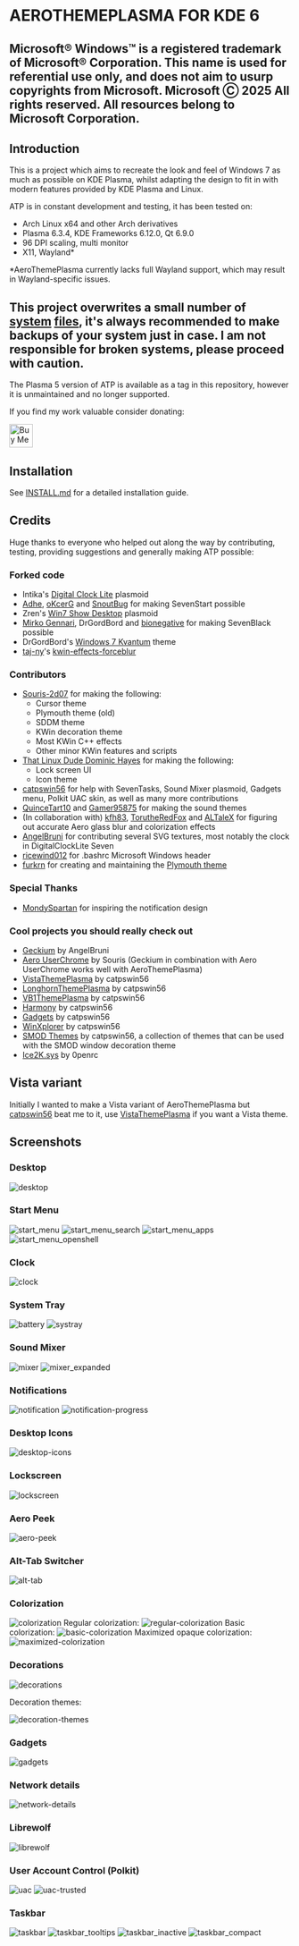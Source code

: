 # AEROTHEMEPLASMA FOR KDE 6

## Microsoft® Windows™ is a registered trademark of Microsoft® Corporation. This name is used for referential use only, and does not aim to usurp copyrights from Microsoft. Microsoft Ⓒ 2025 All rights reserved. All resources belong to Microsoft Corporation.

## Introduction

This is a project which aims to recreate the look and feel of Windows 7 as much as possible on KDE Plasma, whilst adapting the design to fit in with modern features provided by KDE Plasma and Linux.

ATP is in constant development and testing, it has been tested on:

- Arch Linux x64 and other Arch derivatives
- Plasma 6.3.4, KDE Frameworks 6.12.0, Qt 6.9.0
- 96 DPI scaling, multi monitor
- X11, Wayland*

*AeroThemePlasma currently lacks full Wayland support, which may result in Wayland-specific issues. 

## This project overwrites a small number of [system](https://gitgud.io/wackyideas/aerothemeplasma/-/tree/master/misc/defaulttooltip) [files](https://gitgud.io/wackyideas/aerothemeplasma/-/tree/master/misc/uac-polkitagent), it's always recommended to make backups of your system just in case. I am not responsible for broken systems, please proceed with caution.

The Plasma 5 version of ATP is available as a tag in this repository, however it is unmaintained and no longer supported.

If you find my work valuable consider donating:

<a href='https://ko-fi.com/M4M2NJ9PJ' target='_blank'><img height='42' style='border:0px;height:42px;' src='https://storage.ko-fi.com/cdn/kofi2.png?v=3' border='0' alt='Buy Me a Coffee at ko-fi.com' /></a>

## Installation

See [INSTALL.md](./INSTALL.md) for a detailed installation guide.

## Credits 

Huge thanks to everyone who helped out along the way by contributing, testing, providing suggestions and generally making ATP possible:

### Forked code

- Intika's [Digital Clock Lite](https://store.kde.org/p/1225135/) plasmoid
- [Adhe](https://store.kde.org/p/1386465/), [oKcerG](https://github.com/oKcerG/QuickBehaviors) and [SnoutBug](https://store.kde.org/p/1720532) for making SevenStart possible
- Zren's [Win7 Show Desktop](https://store.kde.org/p/2151247) plasmoid
- [Mirko Gennari](https://store.kde.org/p/998614), DrGordBord and [bionegative](https://www.pling.com/p/998823) for making SevenBlack possible
- DrGordBord's [Windows 7 Kvantum](https://store.kde.org/p/1679903) theme
- [taj-ny](https://github.com/taj-ny)'s [kwin-effects-forceblur](https://github.com/taj-ny/kwin-effects-forceblur)

### Contributors
- [Souris-2d07](https://gitgud.io/souris) for making the following: 
    - Cursor theme
    - Plymouth theme (old)
    - SDDM theme
    - KWin decoration theme
    - Most KWin C++ effects
    - Other minor KWin features and scripts
- [That Linux Dude Dominic Hayes](https://github.com/dominichayesferen) for making the following: 
    - Lock screen UI 
    - Icon theme
- [catpswin56](https://gitgud.io/catpswin56/) for help with SevenTasks, Sound Mixer plasmoid, Gadgets menu, Polkit UAC skin, as well as many more contributions
- [QuinceTart10](https://github.com/QuinceTart10) and [Gamer95875](https://github.com/Gamer95875) for making the sound themes
- (In collaboration with) [kfh83](https://github.com/kfh83), [TorutheRedFox](https://github.com/TorutheRedFox) and [ALTaleX](https://github.com/ALTaleX531/dwm_colorization_calculator/blob/main/main.py) for figuring out accurate Aero glass blur and colorization effects
- [AngelBruni](https://github.com/angelbruni) for contributing several SVG textures, most notably the clock in DigitalClockLite Seven
- [ricewind012](https://github.com/ricewind012/) for .bashrc Microsoft Windows header
- [furkrn](https://gitgud.io/furkrn) for creating and maintaining the [Plymouth theme](https://github.com/furkrn/PlymouthVista)

### Special Thanks 

- [MondySpartan](https://www.deviantart.com/mondyspartan/art/Windows-10-Year-2010-Edition-1016859431) for inspiring the notification design

### Cool projects you should really check out

- [Geckium](https://github.com/angelbruni/Geckium) by AngelBruni
- [Aero UserChrome](https://gitgud.io/souris/aero-userchrome) by Souris (Geckium in combination with Aero UserChrome works well with AeroThemePlasma)
- [VistaThemePlasma](https://gitgud.io/catpswin56/vistathemeplasma/) by catpswin56
- [LonghornThemePlasma](https://gitgud.io/catpswin56/longhornthemeplasma) by catpswin56
- [VB1ThemePlasma](https://gitgud.io/catpswin56/vista-beta-plasma) by catpswin56
- [Harmony](https://gitgud.io/catpswin56/harmony) by catpswin56
- [Gadgets](https://gitgud.io/catpswin56/win-gadgets) by catpswin56
- [WinXplorer](https://gitgud.io/catpswin56/winxplorer) by catpswin56
- [SMOD Themes](https://gitgud.io/catpswin56/smod-themes) by catpswin56, a collection of themes that can be used with the SMOD window decoration theme
- [Ice2K.sys](https://toiletflusher.neocities.org/ice2k/) by 0penrc

## Vista variant

Initially I wanted to make a Vista variant of AeroThemePlasma but [catpswin56](https://gitgud.io/catpswin56) beat me to it, use [VistaThemePlasma](https://gitgud.io/catpswin56/vistathemeplasma/) if you want a Vista theme.

## Screenshots

### Desktop

![desktop](screenshots/desktop.png)

### Start Menu

![start_menu](screenshots/start_menu.png)
![start_menu_search](screenshots/start_menu_search.png)
![start_menu_apps](screenshots/start_menu_apps.png)
![start_menu_openshell](screenshots/start_menu_openshell.png)

### Clock

![clock](screenshots/clock.png)

### System Tray

![battery](screenshots/battery.png)
![systray](screenshots/system_tray.png)

### Sound Mixer 

![mixer](screenshots/mixer.png)
![mixer_expanded](screenshots/mixer_expanded.png)

### Notifications 

![notification](screenshots/notification.png)
![notification-progress](screenshots/notification-progress.png)

### Desktop Icons 

![desktop-icons](screenshots/icons.png)

### Lockscreen 

![lockscreen](screenshots/lockscreen.png)

### Aero Peek

![aero-peek](screenshots/peek.png)

### Alt-Tab Switcher

![alt-tab](screenshots/alt-tab.png)

### Colorization 

![colorization](screenshots/colorization.png)
Regular colorization:
![regular-colorization](screenshots/aeroblur.png)
Basic colorization:
![basic-colorization](screenshots/aeroblursimple.png)
Maximized opaque colorization:
![maximized-colorization](screenshots/aeroblur_opaque.png)

### Decorations

![decorations](screenshots/decorations.png)

Decoration themes:

![decoration-themes](screenshots/smod_theme.png)

### Gadgets 

![gadgets](screenshots/gadgets.png)

### Network details

![network-details](screenshots/network-details.png)

### Librewolf

![librewolf](screenshots/geckium.png)

### User Account Control (Polkit)

![uac](screenshots/uac.png)
![uac-trusted](screenshots/uac-trusted.png)

### Taskbar

![taskbar](screenshots/jumplist.png)
![taskbar_tooltips](screenshots/seventasks_media.png)
![taskbar_inactive](screenshots/seventasks_inactive.png)
![taskbar_compact](screenshots/seventasks_compact.png)
